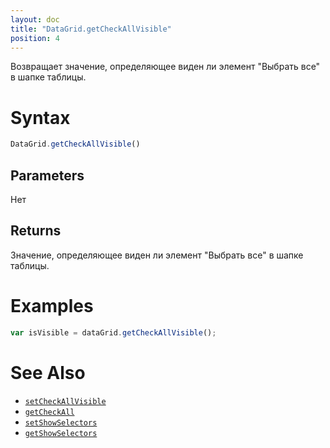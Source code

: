 ```yaml
---
layout: doc
title: "DataGrid.getCheckAllVisible"
position: 4
---
```


Возвращает значение, определяющее виден ли элемент "Выбрать все" в шапке таблицы.

# Syntax

```js
DataGrid.getCheckAllVisible()
```

## Parameters

Нет

## Returns

Значение, определяющее виден ли элемент "Выбрать все" в шапке таблицы.

# Examples

```js
var isVisible = dataGrid.getCheckAllVisible();
```

# See Also

* [`setCheckAllVisible`](../DataGrid.setCheckAllVisible/)
* [`getCheckAll`](../DataGrid.getCheckAll/)
* [`setShowSelectors`](../DataGrid.setShowSelectors/)
* [`getShowSelectors`](../DataGrid.getShowSelectors/)
